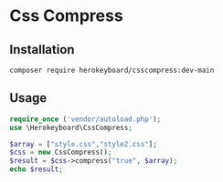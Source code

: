 # Css Compress

## Installation

```
composer require herokeyboard/csscompress:dev-main
```

## Usage

```php
require_once ('vendor/autoload.php');
use \Herokeyboard\CssCompress;

$array = ["style.css","style2.css"]; 
$css = new CssCompress();
$result = $css->compress("true", $array);
echo $result;

```
